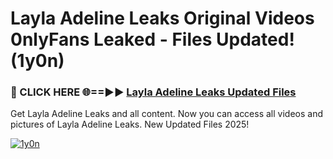 # Layla Adeline Leaks Original Videos 0nlyFans Leaked - Files Updated! (1y0n)

<h3>🔴 CLICK HERE 🌐==►► <a href="https://tinyurl.com/3hn5wdd3" rel="nofollow">Layla Adeline Leaks Updated Files</a></h3>

Get Layla Adeline Leaks and all content. Now you can access all videos and pictures of Layla Adeline Leaks. New Updated Files 2025!

[![1y0n](https://i.imgur.com/4HnBqBT.gif)](https://tinyurl.com/3hn5wdd3)
